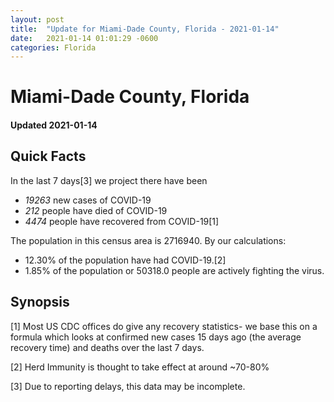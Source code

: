 ```yaml
---
layout: post
title:  "Update for Miami-Dade County, Florida - 2021-01-14"
date:   2021-01-14 01:01:29 -0600
categories: Florida
---
```


# Miami-Dade County, Florida
#### Updated 2021-01-14

## Quick Facts

In the last 7 days[3] we project there have been
- *19263* new cases of COVID-19
- *212* people have died of COVID-19
- *4474* people have recovered from COVID-19[1]

The population in this census area is 2716940. By our calculations:
- 12.30% of the population have had COVID-19.[2]
- 1.85% of the population or 50318.0 people are actively fighting the virus.

## Synopsis




[1] Most US CDC offices do give any recovery statistics- we base this on a formula which looks at confirmed new cases
15 days ago (the average recovery time) and deaths over the last 7 days.

[2] Herd Immunity is thought to take effect at around ~70-80%

[3] Due to reporting delays, this data may be incomplete.
 
    